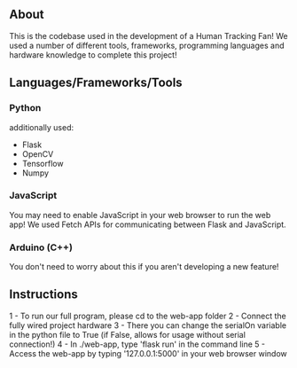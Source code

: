 ## About
This is the codebase used in the development of a Human Tracking Fan! We used a number of different tools, frameworks, programming languages and hardware knowledge to complete this project!

## Languages/Frameworks/Tools

### Python
additionally used:
* Flask
* OpenCV
* Tensorflow
* Numpy


### JavaScript
You may need to enable JavaScript in your web browser to run the web app! We used Fetch APIs for communicating between Flask and JavaScript.



### Arduino (C++)
You don't need to worry about this if you aren't developing a new feature!



## Instructions

1 - To run our full program, please cd to the web-app folder
2 - Connect the fully wired project hardware
3 - There you can change the serialOn variable in the python file to True (if False, allows for usage without serial connection!)
4 - In ./web-app, type 'flask run' in the command line
5 - Access the web-app by typing '127.0.0.1:5000' in your web browser window